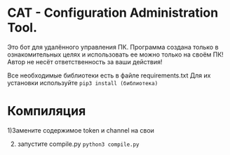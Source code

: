 # CAT - Configuration Administration Tool.
Это бот для удалённого управления ПК.
Программа создана только в ознакомительных целях и использовать ее можно только на своём ПК! Автор  не несёт ответственность за ваши действия!

Все необходимые библиотеки есть в файле requirements.txt
Для их установки используйте ```pip3 install (библиотека)```

# Компиляция
1)Замените содержимое token и channel на свои

2) запустите compile.py ```python3 compile.py```
